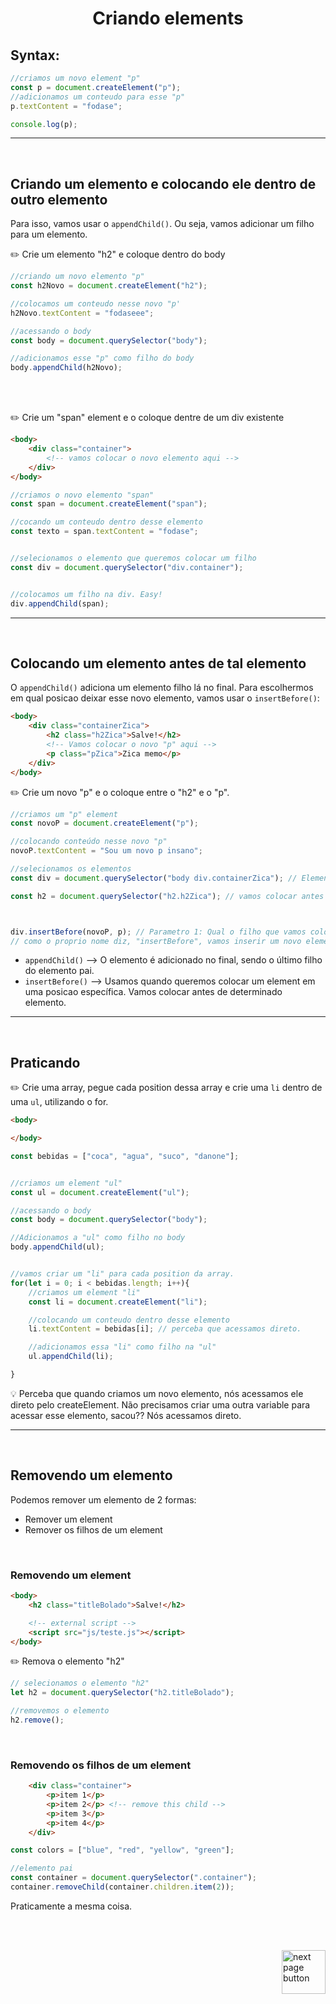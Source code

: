 <!-- title -->
<h1 align="center">
    <span>Criando elements</span>
</h1>
 
## Syntax:

```js
//criamos um novo element "p"
const p = document.createElement("p");
//adicionamos um conteudo para esse "p"
p.textContent = "fodase";

console.log(p); 
```

<hr>
<br>

## Criando um elemento e colocando ele dentro de outro elemento
Para isso, vamos usar o `appendChild()`. Ou seja, vamos adicionar um filho para um elemento.

✏️ Crie um elemento "h2" e coloque dentro do body

```js
//criando um novo elemento "p"
const h2Novo = document.createElement("h2");

//colocamos um conteudo nesse novo "p'
h2Novo.textContent = "fodaseee";

//acessando o body
const body = document.querySelector("body");

//adicionamos esse "p" como filho do body
body.appendChild(h2Novo);
```

<br>
<br>

✏️ Crie um "span" element e o coloque dentre de um div existente

```html
<body>
    <div class="container">
        <!-- vamos colocar o novo elemento aqui -->
    </div>
</body>
```

```js
//criamos o novo elemento "span"
const span = document.createElement("span");

//cocando um conteudo dentro desse elemento
const texto = span.textContent = "fodase";


//selecionamos o elemento que queremos colocar um filho
const div = document.querySelector("div.container");


//colocamos um filho na div. Easy!
div.appendChild(span);
```

<hr>
<br>

## Colocando um elemento antes de tal elemento

O `appendChild()` adiciona um elemento filho lá no final. Para escolhermos em qual posicao deixar esse novo elemento, vamos usar o `insertBefore()`:

```html
<body>
    <div class="containerZica">
        <h2 class="h2Zica">Salve!</h2>
        <!-- Vamos colocar o novo "p" aqui -->
        <p class="pZica">Zica memo</p>
    </div>
</body>
```

✏️ Crie um novo "p" e o coloque entre o "h2" e o "p".


```js
//criamos um "p" element
const novoP = document.createElement("p");

//colocando conteúdo nesse novo "p"
novoP.textContent = "Sou um novo p insano";

//selecionamos os elementos
const div = document.querySelector("body div.containerZica"); // Elemento pai que vai receber um filho

const h2 = document.querySelector("h2.h2Zica"); // vamos colocar antes desse elemento "h2"



div.insertBefore(novoP, p); // Parametro 1: Qual o filho que vamos colocar, Parametro 2: vamos colocar antes de qual elemento
// como o proprio nome diz, "insertBefore", vamos inserir um novo element antes de tal element. 
```


- `appendChild()` --> O elemento é adicionado no final, sendo o último filho do elemento pai.
- `insertBefore()` --> Usamos quando queremos colocar um element em uma posicao específica. Vamos colocar antes de determinado elemento.


<hr>
<br>

## Praticando
✏️ Crie uma array, pegue cada position dessa array e crie uma `li` dentro de uma `ul`, utilizando o for.


```html
<body>

</body>
```

```js
const bebidas = ["coca", "agua", "suco", "danone"];


//criamos um element "ul"
const ul = document.createElement("ul");

//acessando o body
const body = document.querySelector("body");

//Adicionamos a "ul" como filho no body
body.appendChild(ul);


//vamos criar um "li" para cada position da array.
for(let i = 0; i < bebidas.length; i++){
    //criamos um element "li"
    const li = document.createElement("li");

    //colocando um conteudo dentro desse elemento
    li.textContent = bebidas[i]; // perceba que acessamos direto.

    //adicionamos essa "li" como filho na "ul"
    ul.appendChild(li);

}
```

💡 Perceba que quando criamos um novo elemento, nós acessamos ele direto pelo createElement. Não precisamos criar uma outra variable para acessar esse elemento, sacou?? Nós acessamos direto.


<hr>
<br>

## Removendo um elemento

Podemos remover um elemento de 2 formas:

- Remover um element
- Remover os filhos de um element

<br>

### Removendo um element

```html
<body>
    <h2 class="titleBolado">Salve!</h2>

    <!-- external script -->
    <script src="js/teste.js"></script>
</body>
```


✏️ Remova o elemento "h2"

```js
// selecionamos o elemento "h2"
let h2 = document.querySelector("h2.titleBolado");

//removemos o elemento
h2.remove();
```

<br>

### Removendo os filhos de um element
```html
    <div class="container">
        <p>item 1</p>
        <p>item 2</p> <!-- remove this child -->
        <p>item 3</p>
        <p>item 4</p>
    </div>
```

```js
const colors = ["blue", "red", "yellow", "green"];

//elemento pai
const container = document.querySelector(".container");
container.removeChild(container.children.item(2));
```

Praticamente a mesma coisa.

<br>
<br>

<!-- next page button -->

[<img src="https://img.icons8.com/?size=512&id=47092&format=png" alt="next page button" width="70px" align="right">](../8.dom/3.adicionando_attributes.md)